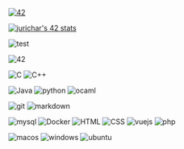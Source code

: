 [![42](https://badgen.net/badge/Born2Code/jurichar/orange?cache=86400&icon=https://meta.intra.42.fr/assets/42_logo-7dfc9110a5319a308863b96bda33cea995046d1731cebb735e41b16255106c12.svg)](https://profile.intra.42.fr/users/jurichar)

[![jurichar's 42 stats](https://badge42.vercel.app/api/v2/cl59aitlt004009lbtt6nrcuq/stats?cursusId=21&coalitionId=47)]()
<!-- ---
| Project       | Grade  |
| ------------- | --------------------------------------------------- |
| Libft         | [![jurichar's 42 Libft Score]()]()                              |
| ft_printf     | [![jurichar's 42 ft_printf Score]()]()          |
| get_next_line | [![jurichar's 42 get_next_line Score]()]()        |
| minitalk      | [![jurichar's 42 minitalk Score](img/minitalk.png)]()                      |
| push_swap     | [![jurichar's 42 push_swap Score]()]()                   |
| philosophers  | [![jurichar's 42 Philosophers Score]()]() |
| libasm        | [![jurichar's 42 libasm Score]()]()                                     |
| cub3d            | [![jurichar's 42 cub3d Score]()]()                    |
| minishell        | [![jurichar's 42 minishell Score]()]()                      |
| inception        | [![jurichar's 42 Inception Score]()]()                       |
| module-cpp       | [![jurichar's 42 CPP Module 08 Score]()]() |
| ft_container     | [![jurichar's 42 ft_irc Score]()]()                  |
| ft_irc           | [![jurichar's 42 ft_irc Score]()]()                              |
| ft_transcendance | [![jurichar's 42 ft_transcendence Score]()]()                     |
 -->


![test](https://img.shields.io/github/followers/jurichar?style=for-the-badge&logo=appveyor)


![42](https://camo.githubusercontent.com/0974bb802a7195ef994e4fd59662b33f0aef10da601a3ed41e9e67c1c6c029b2/68747470733a2f2f696d672e736869656c64732e696f2f7374617469632f76313f7374796c653d666f722d7468652d6261646765266d6573736167653d343226636f6c6f723d303030303030266c6f676f3d3432266c6f676f436f6c6f723d464646464646266c6162656c3d)


![C](https://img.shields.io/badge/C-00599C?style=for-the-badge&logo=c&logoColor=white)
![C++](https://img.shields.io/badge/C%2B%2B-00599C?style=for-the-badge&logo=c%2B%2B&logoColor=white)

![Java](https://img.shields.io/badge/Java-ED8B00?style=for-the-badge&logo=java&logoColor=white)
![python](https://img.shields.io/badge/Python-14354C?style=for-the-badge&logo=python&logoColor=white)
![ocaml](https://camo.githubusercontent.com/3b0b92d33352cbdc920277d646a76ded52a2e83294aa99796c9b821f47d579de/68747470733a2f2f696d672e736869656c64732e696f2f7374617469632f76313f7374796c653d666f722d7468652d6261646765266d6573736167653d4f43616d6c26636f6c6f723d454336383133266c6f676f3d4f43616d6c266c6f676f436f6c6f723d464646464646266c6162656c3d)

![git](https://camo.githubusercontent.com/42acc7ee3a18313a065e672e0835729edf3361dedb045d6c3cf8821fe30a1c2d/68747470733a2f2f696d672e736869656c64732e696f2f7374617469632f76313f7374796c653d666f722d7468652d6261646765266d6573736167653d47697426636f6c6f723d463035303332266c6f676f3d476974266c6f676f436f6c6f723d464646464646266c6162656c3d)
![markdown](https://img.shields.io/badge/Markdown-000000?style=for-the-badge&logo=markdown&logoColor=white)


![mysql](https://img.shields.io/badge/MySQL-00000F?style=for-the-badge&logo=mysql&logoColor=white)
![Docker](https://img.shields.io/badge/Docker-2CA5E0?style=for-the-badge&logo=docker&logoColor=white)
![HTML](https://img.shields.io/badge/HTML-239120?style=for-the-badge&logo=html5&logoColor=white)
![CSS](https://img.shields.io/badge/CSS-239120?&style=for-the-badge&logo=css3&logoColor=white)
![vuejs](https://camo.githubusercontent.com/50decafa53f269e4c88e47320b85896b1823a4be4ac8d1913b197111e4a10da1/68747470733a2f2f696d672e736869656c64732e696f2f7374617469632f76313f7374796c653d666f722d7468652d6261646765266d6573736167653d5675652e6a7326636f6c6f723d323232323232266c6f676f3d5675652e6a73266c6f676f436f6c6f723d344643303844266c6162656c3d)
![php](https://img.shields.io/badge/PHP-777BB4?style=for-the-badge&logo=php&logoColor=white)

![macos](https://camo.githubusercontent.com/2dbf48f1d4f42b9fb505af7afad8b6012f64d04219793309f814d59a33cab631/68747470733a2f2f696d672e736869656c64732e696f2f7374617469632f76313f7374796c653d666f722d7468652d6261646765266d6573736167653d6d61634f5326636f6c6f723d303030303030266c6f676f3d6d61634f53266c6f676f436f6c6f723d464646464646266c6162656c3d)
![windows](https://camo.githubusercontent.com/822807a1e77754e8f7eda38b7ca7af442d261b38e332d4ce5b3154526221c379/68747470733a2f2f696d672e736869656c64732e696f2f7374617469632f76313f7374796c653d666f722d7468652d6261646765266d6573736167653d57696e646f777326636f6c6f723d303037384436266c6f676f3d57696e646f7773266c6f676f436f6c6f723d464646464646266c6162656c3d)
![ubuntu](https://camo.githubusercontent.com/1814dfdb62c9a3366a9946083ac0f3ed32aad98e665b287769332252d945f2f1/68747470733a2f2f696d672e736869656c64732e696f2f7374617469632f76313f7374796c653d666f722d7468652d6261646765266d6573736167653d5562756e747526636f6c6f723d453935343230266c6f676f3d5562756e7475266c6f676f436f6c6f723d464646464646266c6162656c3d)
